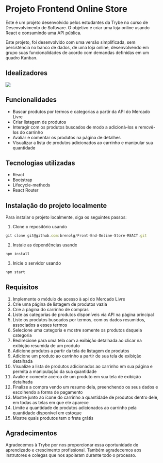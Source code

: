 # Projeto Frontend Online Store

Este é um projeto desenvolvido pelos estudantes da Trybe no curso de Desenvolvimento de Software. O objetivo é criar uma loja online usando React e consumindo uma API pública.

Este projeto, foi desenvolvido com uma versão simplificada, sem persistência no banco de dados, de uma loja online, desenvolvendo em grupo suas funcionalidades de acordo com demandas definidas em um quadro Kanban.

## Idealizadores
<a href="https://github.com/brenolg/Front-End-Online-Store/graphs/contributors">
  <img src="https://contrib.rocks/image?repo=brenolg/Front-End-Online-Store" />
</a>

## Funcionalidades

- Buscar produtos por termos e categorias a partir da API do Mercado Livre
- Criar listagem de produtos
- Interagir com os produtos buscados de modo a adicioná-los e removê-los do carrinho
- Avaliar e comentar os produtos na página de detalhes
- Visualizar a lista de produtos adicionados ao carrinho e manipular sua quantidade

## Tecnologias utilizadas

- React
- Bootstrap
- Lifecycle-methods
- React Router

## Instalação do projeto localmente

Para instalar o projeto localmente, siga os seguintes passos:

1. Clone o repositório usando 

```javascript
git clone git@github.com:brenolg/Front-End-Online-Store-REACT.git
```
2. Instale as dependências usando 

```javascript
npm install
```
3. Inicie o servidor usando 

```javascript
npm start
```

## Requisitos

1. Implemente o módulo de acesso à api do Mercado Livre
2. Crie uma página de listagem de produtos vazia
3. Crie a página do carrinho de compras
4. Liste as categorias de produtos disponíveis via API na página principal
5. Liste os produtos buscados por termos, com os dados resumidos, associados a esses termos
6. Selecione uma categoria e mostre somente os produtos daquela categoria
7. Redirecione para uma tela com a exibição detalhada ao clicar na exibição resumida de um produto
8. Adicione produtos a partir da tela de listagem de produtos
9. Adicione um produto ao carrinho a partir de sua tela de exibição detalhada
10. Visualize a lista de produtos adicionados ao carrinho em sua página e permita a manipulação da sua quantidade
11. Avalie e comente acerca de um produto em sua tela de exibição detalhada
12. Finalize a compra vendo um resumo dela, preenchendo os seus dados e escolhendo a forma de pagamento
13. Mostre junto ao ícone do carrinho a quantidade de produtos dentro dele, em todas as telas em que ele aparece
14. Limite a quantidade de produtos adicionados ao carrinho pela quantidade disponível em estoque
15. Mostre quais produtos tem o frete grátis

## Agradecimentos

Agradecemos à Trybe por nos proporcionar essa oportunidade de aprendizado e crescimento profissional. Também agradecemos aos instrutores e colegas que nos apoiaram durante todo o processo.
